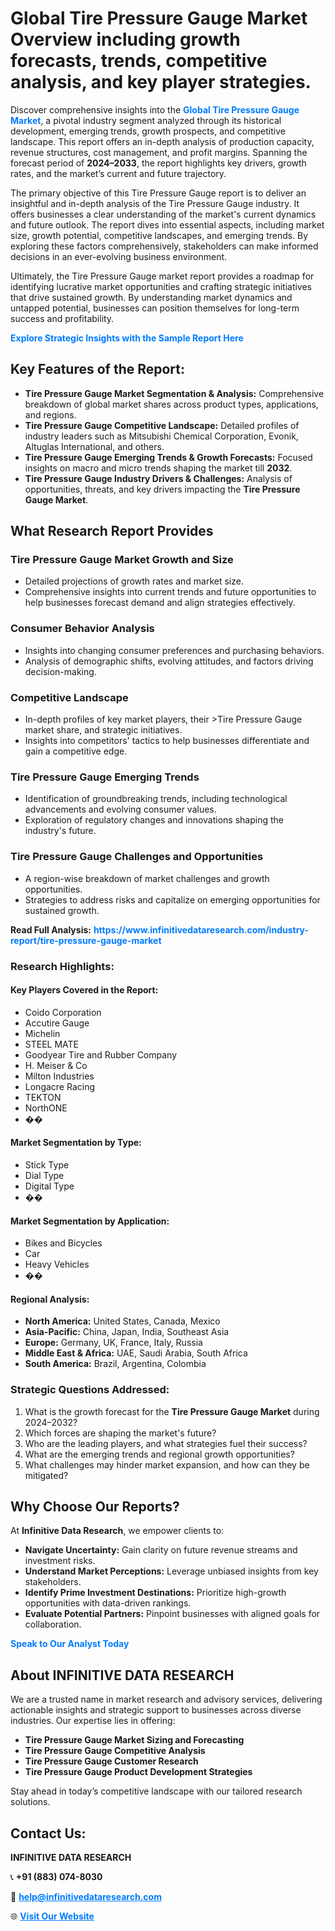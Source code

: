 <h1>Global Tire Pressure Gauge Market Overview including growth forecasts, trends, competitive analysis, and key player strategies.</h1>
<p>
Discover comprehensive insights into the 
<a href="https://www.infinitivedataresearch.com/industry-report/tire-pressure-gauge-market" rel="dofollow" style="color: #007BFF; text-decoration: none;"><strong>Global Tire Pressure Gauge Market</strong></a>, a pivotal industry segment analyzed through its historical development, emerging trends, growth prospects, and competitive landscape. This report offers an in-depth analysis of production capacity, revenue structures, cost management, and profit margins. Spanning the forecast period of <strong>2024–2033</strong>, the report highlights key drivers, growth rates, and the market’s current and future trajectory.
</p>
<p>
The primary objective of this Tire Pressure Gauge report is to deliver an insightful and in-depth analysis of the Tire Pressure Gauge industry. It offers businesses a clear understanding of the market's current dynamics and future outlook. The report dives into essential aspects, including market size, growth potential, competitive landscapes, and emerging trends. By exploring these factors comprehensively, stakeholders can make informed decisions in an ever-evolving business environment.
</p>
<p>
Ultimately, the Tire Pressure Gauge market report provides a roadmap for identifying lucrative market opportunities and crafting strategic initiatives that drive sustained growth. By understanding market dynamics and untapped potential, businesses can position themselves for long-term success and profitability.
</p>
<p>
<a href="https://www.infinitivedataresearch.com/request-sample/reportId=105036" style="color: #007BFF; text-decoration: none;"><strong>Explore Strategic Insights with the Sample Report Here</strong></a>
</p>

<h2>Key Features of the Report:</h2>
<ul>
<li><strong>Tire Pressure Gauge Market Segmentation & Analysis:</strong> Comprehensive breakdown of global market shares across product types, applications, and regions.</li>
<li><strong>Tire Pressure Gauge Competitive Landscape:</strong> Detailed profiles of industry leaders such as Mitsubishi Chemical Corporation, Evonik, Altuglas International, and others.</li>
<li><strong>Tire Pressure Gauge Emerging Trends & Growth Forecasts:</strong> Focused insights on macro and micro trends shaping the market till <strong>2032</strong>.</li>
<li><strong>Tire Pressure Gauge Industry Drivers & Challenges:</strong> Analysis of opportunities, threats, and key drivers impacting the <strong>Tire Pressure Gauge Market</strong>.</li>
</ul>

<h2>What Research Report Provides</h2>
<h3>Tire Pressure Gauge Market Growth and Size</h3>
<ul>
<li>Detailed projections of growth rates and market size.</li>
<li>Comprehensive insights into current trends and future opportunities to help businesses forecast demand and align strategies effectively.</li>
</ul>

<h3>Consumer Behavior Analysis</h3>
<ul>
<li>Insights into changing consumer preferences and purchasing behaviors.</li>
<li>Analysis of demographic shifts, evolving attitudes, and factors driving decision-making.</li>
</ul>

<h3>Competitive Landscape</h3>
<ul>
<li>In-depth profiles of key market players, their >Tire Pressure Gauge market share, and strategic initiatives.</li>
<li>Insights into competitors' tactics to help businesses differentiate and gain a competitive edge.</li>
</ul>

<h3>Tire Pressure Gauge Emerging Trends</h3>
<ul>
<li>Identification of groundbreaking trends, including technological advancements and evolving consumer values.</li>
<li>Exploration of regulatory changes and innovations shaping the industry's future.</li>
</ul>

<h3>Tire Pressure Gauge Challenges and Opportunities</h3>
<ul>
<li>A region-wise breakdown of market challenges and growth opportunities.</li>
<li>Strategies to address risks and capitalize on emerging opportunities for sustained growth.</li>
</ul>
<p><strong>Read Full Analysis:</strong> <a href="https://www.infinitivedataresearch.com/industry-report/tire-pressure-gauge-market" rel="dofollow" style="color: #007BFF; text-decoration: none;"><strong>https://www.infinitivedataresearch.com/industry-report/tire-pressure-gauge-market</strong></a></p>
<h3>Research Highlights:</h3>
<h4>Key Players Covered in the Report:</h4>
<ul><li>Coido Corporation</li><li>Accutire Gauge</li><li>Michelin</li><li>STEEL MATE</li><li>Goodyear Tire and Rubber Company</li><li>H. Meiser &amp; Co</li><li>Milton Industries</li><li>Longacre Racing</li><li>TEKTON</li><li>NorthONE</li><li>��</li></ul>
<h4>Market Segmentation by Type:</h4>
<ul><li>Stick Type</li><li>Dial Type</li><li>Digital Type</li><li>��</li></ul>
<h4>Market Segmentation by Application:</h4>
<ul><li>Bikes and Bicycles</li><li>Car</li><li>Heavy Vehicles</li><li>��</li></ul>

<h4>Regional Analysis:</h4>
<ul>
<li><strong>North America:</strong> United States, Canada, Mexico</li>
<li><strong>Asia-Pacific:</strong> China, Japan, India, Southeast Asia</li>
<li><strong>Europe:</strong> Germany, UK, France, Italy, Russia</li>
<li><strong>Middle East & Africa:</strong> UAE, Saudi Arabia, South Africa</li>
<li><strong>South America:</strong> Brazil, Argentina, Colombia</li>
</ul>

<h3>Strategic Questions Addressed:</h3>
<ol>
<li>What is the growth forecast for the <strong>Tire Pressure Gauge Market</strong> during 2024–2032?</li>
<li>Which forces are shaping the market's future?</li>
<li>Who are the leading players, and what strategies fuel their success?</li>
<li>What are the emerging trends and regional growth opportunities?</li>
<li>What challenges may hinder market expansion, and how can they be mitigated?</li>
</ol>

<h2>Why Choose Our Reports?</h2>
<p>At <strong>Infinitive Data Research</strong>, we empower clients to:</p>
<ul>
<li><strong>Navigate Uncertainty:</strong> Gain clarity on future revenue streams and investment risks.</li>
<li><strong>Understand Market Perceptions:</strong> Leverage unbiased insights from key stakeholders.</li>
<li><strong>Identify Prime Investment Destinations:</strong> Prioritize high-growth opportunities with data-driven rankings.</li>
<li><strong>Evaluate Potential Partners:</strong> Pinpoint businesses with aligned goals for collaboration.</li>
</ul>
<p><a href="https://www.infinitivedataresearch.com/industry-report/tire-pressure-gauge-market" rel="dofollow" style="color: #007BFF; text-decoration: none;"><strong>Speak to Our Analyst Today</strong></a></p>

<h2>About INFINITIVE DATA RESEARCH</h2>
<p>We are a trusted name in market research and advisory services, delivering actionable insights and strategic support to businesses across diverse industries. Our expertise lies in offering:</p>
<ul>
<li><strong>Tire Pressure Gauge Market Sizing and Forecasting</strong></li>
<li><strong>Tire Pressure Gauge Competitive Analysis</strong></li>
<li><strong>Tire Pressure Gauge Customer Research</strong></li>
<li><strong>Tire Pressure Gauge Product Development Strategies</strong></li>
</ul>
<p>Stay ahead in today’s competitive landscape with our tailored research solutions.</p>

<h2>Contact Us:</h2>
<p><strong>INFINITIVE DATA RESEARCH</strong></p>
<p>📞 <strong>+91 (883) 074-8030</strong></p>
<p>📧 <strong><a href="mailto:help@infinitivedataresearch.com" style="color: #007BFF;">help@infinitivedataresearch.com</a></strong></p>
<p>🌐 <strong><a href="https://www.infinitivedataresearch.com" rel="dofollow" style="color: #007BFF;">Visit Our Website</a></strong></p>